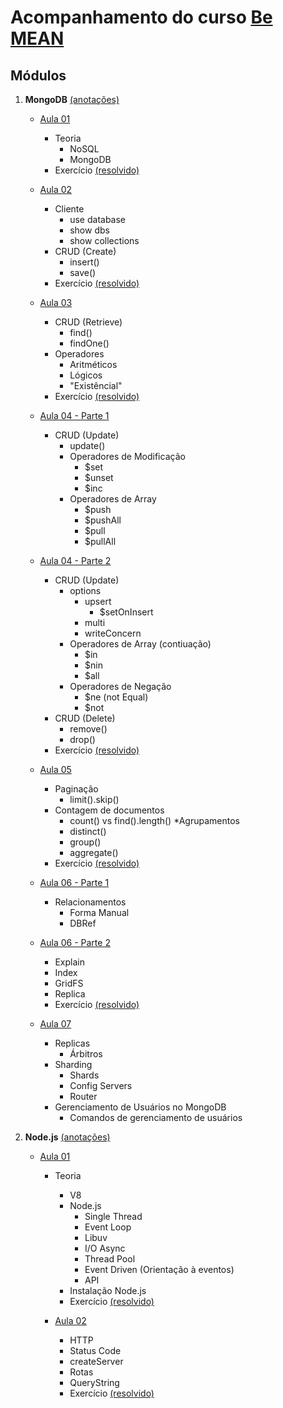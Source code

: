 # Acompanhamento do curso [Be MEAN](https://www.youtube.com/watch?v=-ccU_-OIka4&list=PL77JVjKTJT2jyVllJeO3TZV9D5cfSvSjR)

## Módulos

1. **MongoDB** [(anotações)](https://github.com/igorvidottof/curso-be-mean-instagram/tree/master/01-modulo-mongodb)
	* [Aula 01](https://www.youtube.com/watch?v=leYxsEAL_yY)
		* Teoria
			* NoSQL
			* MongoDB
		* Exercício [(resolvido)](https://github.com/igorvidottof/curso-be-mean-instagram/tree/master/01-modulo-mongodb/exercicios/aula-01)

	* [Aula 02](https://www.youtube.com/watch?v=PaNVk0V2UNI)
		* Cliente
			* use database
			* show dbs
			* show collections
		* CRUD (Create)
			* insert()
			* save()
		* Exercício [(resolvido)](https://github.com/igorvidottof/curso-be-mean-instagram/tree/master/01-modulo-mongodb/exercicios/aula-02)

	* [Aula 03](https://www.youtube.com/watch?v=cIHjA1hyPPY)
		* CRUD (Retrieve)
			* find()
			* findOne()
		* Operadores
			* Aritméticos
			* Lógicos
			* "Existêncial"
		* Exercício [(resolvido)](https://github.com/igorvidottof/curso-be-mean-instagram/tree/master/01-modulo-mongodb/exercicios/aula-03)

	* [Aula 04 - Parte 1](https://www.youtube.com/watch?v=ONzJsNbv15U)
		* CRUD (Update)
			* update()
			* Operadores de Modificação
				* $set
				* $unset
				* $inc
			* Operadores de Array
				* $push
				* $pushAll
				* $pull
				* $pullAll

	* [Aula 04 - Parte 2](https://www.youtube.com/watch?v=ozbmQb6SVQk)
		* CRUD (Update)
			* options
				* upsert
					* $setOnInsert
				* multi
				* writeConcern
			* Operadores de Array (contiuação)
				* $in
				* $nin
				* $all
			* Operadores de Negação
				* $ne (not Equal)
				* $not 
		* CRUD (Delete)
			* remove()
			* drop()
		* Exercício [(resolvido)](https://github.com/igorvidottof/curso-be-mean-instagram/tree/master/01-modulo-mongodb/exercicios/aula-04)

	* [Aula 05](https://www.youtube.com/watch?v=1eHc8reT_Vk)
		* Paginação
			* limit().skip()
		* Contagem de documentos
			* count() vs find().length()
		*Agrupamentos
			* distinct()
			* group()
			* aggregate()
		* Exercício [(resolvido)](https://github.com/igorvidottof/curso-be-mean-instagram/tree/master/01-modulo-mongodb/exercicios/aula-05)

	* [Aula 06 - Parte 1](https://www.youtube.com/watch?v=5bbWeEEzRQM)
		* Relacionamentos
			* Forma Manual
			* DBRef

	* [Aula 06 - Parte 2](https://www.youtube.com/watch?v=IXz4IL0da1k)
		* Explain
		* Index
		* GridFS
		* Replica
		* Exercício [(resolvido)](https://github.com/igorvidottof/curso-be-mean-instagram/tree/master/01-modulo-mongodb/exercicios/aula-06)

    * [Aula 07](https://www.youtube.com/watch?v=1ElYrkSIvII)
        * Replicas
            * Árbitros
        * Sharding
            * Shards
            * Config Servers
            * Router
        * Gerenciamento de Usuários no MongoDB
            * Comandos de gerenciamento de usuários

2. **Node.js** [(anotações)](https://github.com/igorvidottof/curso-be-mean-instagram/tree/master/02-modulo-nodejs)
	* [Aula 01](https://www.youtube.com/watch?v=OgfO37F6mdg)
		* Teoria
			* V8
			* Node.js
				* Single Thread
				* Event Loop
				* Libuv
				* I/O Async	
				* Thread Pool
				* Event Driven (Orientação à eventos)
				* API
			* Instalação Node.js
			* Exercício [(resolvido)](https://github.com/igorvidottof/curso-be-mean-instagram/tree/master/02-modulo-nodejs/exercicios/aula-01)

		* [Aula 02](https://www.youtube.com/watch?v=mDtNcosGgiU)
			* HTTP
			* Status Code
			* createServer
			* Rotas
			* QueryString
			* Exercício [(resolvido)](https://github.com/igorvidottof/curso-be-mean-instagram/tree/master/02-modulo-nodejs/exercicios/aula-02)